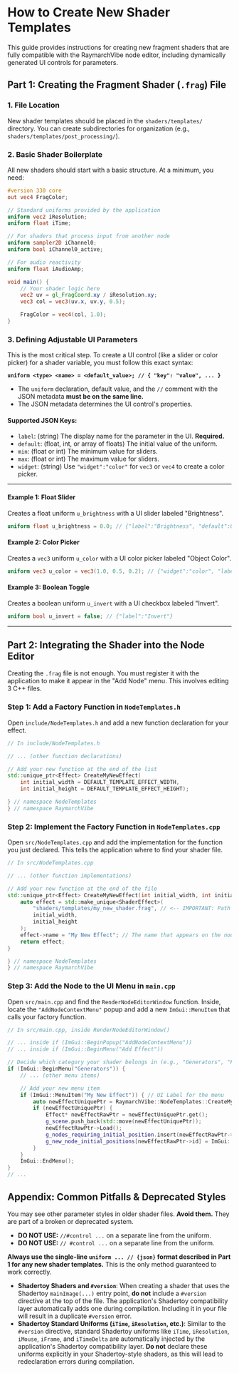 # How to Create New Shader Templates

This guide provides instructions for creating new fragment shaders that are fully compatible with the RaymarchVibe node editor, including dynamically generated UI controls for parameters.

## Part 1: Creating the Fragment Shader (`.frag`) File

### 1. File Location

New shader templates should be placed in the `shaders/templates/` directory. You can create subdirectories for organization (e.g., `shaders/templates/post_processing/`).

### 2. Basic Shader Boilerplate

All new shaders should start with a basic structure. At a minimum, you need:

```glsl
#version 330 core
out vec4 FragColor;

// Standard uniforms provided by the application
uniform vec2 iResolution;
uniform float iTime;

// For shaders that process input from another node
uniform sampler2D iChannel0;
uniform bool iChannel0_active;

// For audio reactivity
uniform float iAudioAmp;

void main() {
    // Your shader logic here
    vec2 uv = gl_FragCoord.xy / iResolution.xy;
    vec3 col = vec3(uv.x, uv.y, 0.5);

    FragColor = vec4(col, 1.0);
}
```

### 3. Defining Adjustable UI Parameters

This is the most critical step. To create a UI control (like a slider or color picker) for a shader variable, you must follow this exact syntax:

**`uniform <type> <name> = <default_value>; // { "key": "value", ... }`**

- The `uniform` declaration, default value, and the `//` comment with the JSON metadata **must be on the same line.**
- The JSON metadata determines the UI control's properties.

#### Supported JSON Keys:
- `label`: (string) The display name for the parameter in the UI. **Required.**
- `default`: (float, int, or array of floats) The initial value of the uniform.
- `min`: (float or int) The minimum value for sliders.
- `max`: (float or int) The maximum value for sliders.
- `widget`: (string) Use `"widget":"color"` for `vec3` or `vec4` to create a color picker.

---

#### **Example 1: Float Slider**
Creates a float uniform `u_brightness` with a UI slider labeled "Brightness".

```glsl
uniform float u_brightness = 0.0; // {"label":"Brightness", "default":0.0, "min":-1.0, "max":1.0}
```

#### **Example 2: Color Picker**
Creates a `vec3` uniform `u_color` with a UI color picker labeled "Object Color".

```glsl
uniform vec3 u_color = vec3(1.0, 0.5, 0.2); // {"widget":"color", "label":"Object Color"}
```

#### **Example 3: Boolean Toggle**
Creates a boolean uniform `u_invert` with a UI checkbox labeled "Invert".

```glsl
uniform bool u_invert = false; // {"label":"Invert"}
```

---

## Part 2: Integrating the Shader into the Node Editor

Creating the `.frag` file is not enough. You must register it with the application to make it appear in the "Add Node" menu. This involves editing 3 C++ files.

### Step 1: Add a Factory Function in `NodeTemplates.h`

Open `include/NodeTemplates.h` and add a new function declaration for your effect.

```cpp
// In include/NodeTemplates.h

// ... (other function declarations)

// Add your new function at the end of the list
std::unique_ptr<Effect> CreateMyNewEffect(
    int initial_width = DEFAULT_TEMPLATE_EFFECT_WIDTH,
    int initial_height = DEFAULT_TEMPLATE_EFFECT_HEIGHT);

} // namespace NodeTemplates
} // namespace RaymarchVibe
```

### Step 2: Implement the Factory Function in `NodeTemplates.cpp`

Open `src/NodeTemplates.cpp` and add the implementation for the function you just declared. This tells the application where to find your shader file.

```cpp
// In src/NodeTemplates.cpp

// ... (other function implementations)

// Add your new function at the end of the file
std::unique_ptr<Effect> CreateMyNewEffect(int initial_width, int initial_height) {
    auto effect = std::make_unique<ShaderEffect>(
        "shaders/templates/my_new_shader.frag", // <-- IMPORTANT: Path to your shader
        initial_width,
        initial_height
    );
    effect->name = "My New Effect"; // The name that appears on the node
    return effect;
}

} // namespace NodeTemplates
} // namespace RaymarchVibe
```

### Step 3: Add the Node to the UI Menu in `main.cpp`

Open `src/main.cpp` and find the `RenderNodeEditorWindow` function. Inside, locate the `"AddNodeContextMenu"` popup and add a new `ImGui::MenuItem` that calls your factory function.

```cpp
// In src/main.cpp, inside RenderNodeEditorWindow()

// ... inside if (ImGui::BeginPopup("AddNodeContextMenu"))
// ... inside if (ImGui::BeginMenu("Add Effect"))

// Decide which category your shader belongs in (e.g., "Generators", "Filters")
if (ImGui::BeginMenu("Generators")) {
    // ... (other menu items)

    // Add your new menu item
    if (ImGui::MenuItem("My New Effect")) { // UI Label for the menu
        auto newEffectUniquePtr = RaymarchVibe::NodeTemplates::CreateMyNewEffect();
        if (newEffectUniquePtr) {
            Effect* newEffectRawPtr = newEffectUniquePtr.get();
            g_scene.push_back(std::move(newEffectUniquePtr));
            newEffectRawPtr->Load();
            g_nodes_requiring_initial_position.insert(newEffectRawPtr->id);
            g_new_node_initial_positions[newEffectRawPtr->id] = ImGui::GetMousePos();
        }
    }
    ImGui::EndMenu();
}
// ...
```

## Appendix: Common Pitfalls & Deprecated Styles

You may see other parameter styles in older shader files. **Avoid them.** They are part of a broken or deprecated system.

- **DO NOT USE:** `//#control ...` on a separate line from the uniform.
- **DO NOT USE:** `// #control ...` on a separate line from the uniform.

**Always use the single-line `uniform ... // {json}` format described in Part 1 for any new shader templates.** This is the only method guaranteed to work correctly.

- **Shadertoy Shaders and `#version`**: When creating a shader that uses the Shadertoy `mainImage(...)` entry point, **do not** include a `#version` directive at the top of the file. The application's Shadertoy compatibility layer automatically adds one during compilation. Including it in your file will result in a duplicate `#version` error.
- **Shadertoy Standard Uniforms (`iTime`, `iResolution`, etc.)**: Similar to the `#version` directive, standard Shadertoy uniforms like `iTime`, `iResolution`, `iMouse`, `iFrame`, and `iTimeDelta` are automatically injected by the application's Shadertoy compatibility layer. **Do not** declare these uniforms explicitly in your Shadertoy-style shaders, as this will lead to redeclaration errors during compilation.

